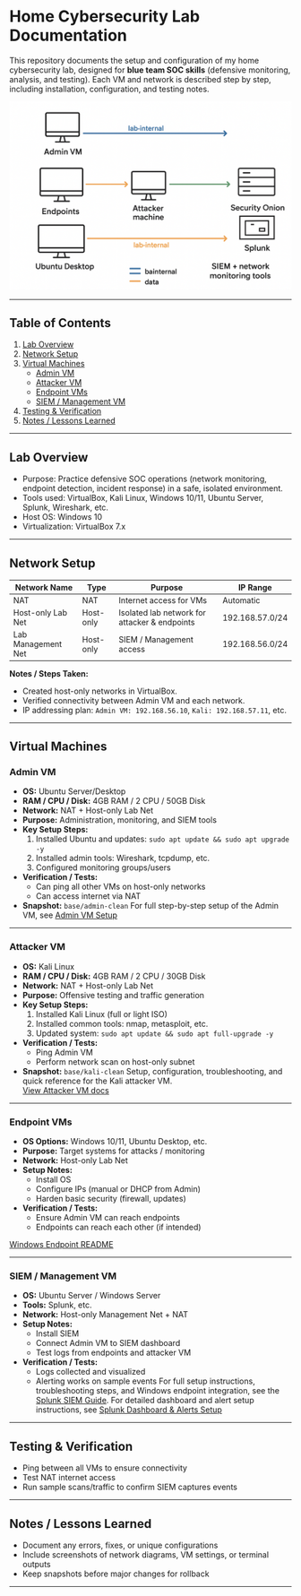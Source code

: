# Home Cybersecurity Lab Documentation

This repository documents the setup and configuration of my home cybersecurity lab, designed for **blue team SOC skills** (defensive monitoring, analysis, and testing). Each VM and network is described step by step, including installation, configuration, and testing notes.

![Home Lab Diagram](diagram.png)

---

## Table of Contents
1. [Lab Overview](#lab-overview)
2. [Network Setup](#network-setup)
3. [Virtual Machines](#virtual-machines)
   - [Admin VM](#admin-vm)
   - [Attacker VM](#attacker-vm)
   - [Endpoint VMs](#endpoint-vms)
   - [SIEM / Management VM](#siem--management-vm)
4. [Testing & Verification](#testing--verification)
5. [Notes / Lessons Learned](#notes--lessons-learned)

---

## Lab Overview
- Purpose: Practice defensive SOC operations (network monitoring, endpoint detection, incident response) in a safe, isolated environment.
- Tools used: VirtualBox, Kali Linux, Windows 10/11, Ubuntu Server, Splunk, Wireshark, etc.
- Host OS: Windows 10
- Virtualization: VirtualBox 7.x

---

## Network Setup
| Network Name         | Type         | Purpose                                     | IP Range          |
|---------------------|-------------|--------------------------------------------|-----------------|
| NAT                 | NAT         | Internet access for VMs                     | Automatic       |
| Host-only Lab Net    | Host-only   | Isolated lab network for attacker & endpoints | 192.168.57.0/24 |
| Lab Management Net  | Host-only   | SIEM / Management access                    | 192.168.56.0/24 |

**Notes / Steps Taken:**
- Created host-only networks in VirtualBox.
- Verified connectivity between Admin VM and each network.
- IP addressing plan: `Admin VM: 192.168.56.10`, `Kali: 192.168.57.11`, etc.

---

## Virtual Machines

### Admin VM
- **OS:** Ubuntu Server/Desktop
- **RAM / CPU / Disk:** 4GB RAM / 2 CPU / 50GB Disk
- **Network:** NAT + Host-only Lab Net
- **Purpose:** Administration, monitoring, and SIEM tools
- **Key Setup Steps:**
  1. Installed Ubuntu and updates: `sudo apt update && sudo apt upgrade -y`
  2. Installed admin tools: Wireshark, tcpdump, etc.
  3. Configured monitoring groups/users
- **Verification / Tests:**
  - Can ping all other VMs on host-only networks
  - Can access internet via NAT
- **Snapshot:** `base/admin-clean`
For full step-by-step setup of the Admin VM, see [Admin VM Setup](admin/README.md)
---

### Attacker VM
- **OS:** Kali Linux
- **RAM / CPU / Disk:** 4GB RAM / 2 CPU / 30GB Disk
- **Network:** NAT + Host-only Lab Net
- **Purpose:** Offensive testing and traffic generation
- **Key Setup Steps:**
  1. Installed Kali Linux (full or light ISO)
  2. Installed common tools: nmap, metasploit, etc.
  3. Updated system: `sudo apt update && sudo apt full-upgrade -y`
- **Verification / Tests:**
  - Ping Admin VM
  - Perform network scan on host-only subnet
- **Snapshot:** `base/kali-clean`
Setup, configuration, troubleshooting, and quick reference for the Kali attacker VM.  
  [View Attacker VM docs](attacker/README.md)

---

### Endpoint VMs
- **OS Options:** Windows 10/11, Ubuntu Desktop, etc.
- **Purpose:** Target systems for attacks / monitoring
- **Network:** Host-only Lab Net
- **Setup Notes:**
  - Install OS
  - Configure IPs (manual or DHCP from Admin)
  - Harden basic security (firewall, updates)
- **Verification / Tests:**
  - Ensure Admin VM can reach endpoints
  - Endpoints can reach each other (if intended)
 
[Windows Endpoint README](windows-endpoint/README.md)


---

### SIEM / Management VM
- **OS:** Ubuntu Server / Windows Server
- **Tools:** Splunk, etc.
- **Network:** Host-only Management Net + NAT
- **Setup Notes:**
  - Install SIEM
  - Connect Admin VM to SIEM dashboard
  - Test logs from endpoints and attacker VM
- **Verification / Tests:**
  - Logs collected and visualized
  - Alerting works on sample events
For full setup instructions, troubleshooting steps, and Windows endpoint integration, see the [Splunk SIEM Guide](splunk-siem/README.md).
For detailed dashboard and alert setup instructions, see [Splunk Dashboard & Alerts Setup](splunk-dashboard-setup/README.md)
---

## Testing & Verification
- Ping between all VMs to ensure connectivity
- Test NAT internet access
- Run sample scans/traffic to confirm SIEM captures events

---

## Notes / Lessons Learned
- Document any errors, fixes, or unique configurations
- Include screenshots of network diagrams, VM settings, or terminal outputs
- Keep snapshots before major changes for rollback

---

